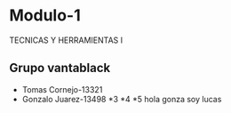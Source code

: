 # Modulo-1
TECNICAS Y HERRAMIENTAS I
## Grupo vantablack
* Tomas Cornejo-13321
* Gonzalo Juarez-13498
*3
*4
*5
hola gonza soy lucas
